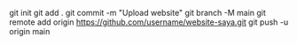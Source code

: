 git init
git add .
git commit -m "Upload website"
git branch -M main
git remote add origin https://github.com/username/website-saya.git
git push -u origin main

